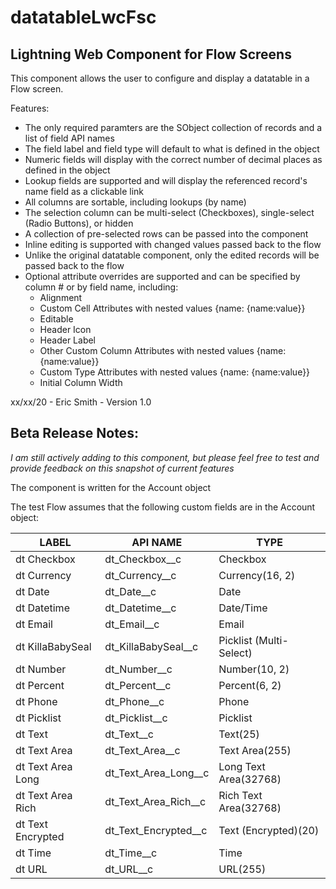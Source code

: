 # datatableLwcFsc

## Lightning Web Component for Flow Screens    

This component allows the user to configure and display a datatable in a Flow screen.

Features:
* The only required paramters are the SObject collection of records and a list of field API names
* The field label and field type will default to what is defined in the object
* Numeric fields will display with the correct number of decimal places as defined in the object
* Lookup fields are supported and will display the referenced record's name field as a clickable link
* All columns are sortable, including lookups (by name)
* The selection column can be multi-select (Checkboxes), single-select (Radio Buttons), or hidden
* A collection of pre-selected rows can be passed into the component
* Inline editing is supported with changed values passed back to the flow
* Unlike the original datatable component, only the edited records will be passed back to the flow
* Optional attribute overrides are supported and can be specified by column # or by field name, including:
  * Alignment
  * Custom Cell Attributes with nested values {name: {name:value}}
  * Editable
  * Header Icon
  * Header Label
  * Other Custom Column Attributes with nested values {name: {name:value}}
  * Custom Type Attributes with nested values {name: {name:value}}
  * Initial Column Width

xx/xx/20 -  Eric Smith -    Version 1.0

## Beta Release Notes:

*I am still actively adding to this component, but please feel free to test and provide feedback on this snapshot of current features*

The component is written for the Account object

The test Flow assumes that the following custom fields are in the Account object:

LABEL|API NAME|TYPE
-----|--------|----
dt Checkbox|dt_Checkbox__c|Checkbox
dt Currency|dt_Currency__c|Currency(16, 2)
dt Date|dt_Date__c|Date
dt Datetime|dt_Datetime__c|Date/Time
dt Email|dt_Email__c|Email
dt KillaBabySeal|dt_KillaBabySeal__c|Picklist (Multi-Select)	
dt Number|dt_Number__c|Number(10, 2)
dt Percent|dt_Percent__c|Percent(6, 2)
dt Phone|dt_Phone__c|Phone
dt Picklist|dt_Picklist__c|Picklist
dt Text|dt_Text__c|Text(25)
dt Text Area|dt_Text_Area__c|Text Area(255)
dt Text Area Long|dt_Text_Area_Long__c|Long Text Area(32768)
dt Text Area Rich|dt_Text_Area_Rich__c|Rich Text Area(32768)
dt Text Encrypted|dt_Text_Encrypted__c|Text (Encrypted)(20)
dt Time|dt_Time__c|Time		
dt URL|dt_URL__c|URL(255)	
